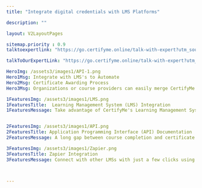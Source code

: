 ```yaml
---
title: "Integrate digital credentials with LMS Platforms"

description: ""

layout: V2LayoutPages

sitemap.priority : 0.9
talktoexpertlink: "https://go.certifyme.online/talk-with-expert?utm_source=integrations&utm_medium=hero&utm_campaign=Talk+to+the+expert"

talkToOurExpertLink: "https://go.certifyme.online/talk-with-expert?utm_source=integrations&utm_medium=review&utm_campaign=Talk+to+our+expert"

HeroImg: /assets3/images1/API-1.png
Hero1Msg: Integrate with LMS's to Automate   
Hero2Msg: Certificate Awarding Process
Hero3Msg: Organizations or course providers can easily merge CertifyMe with their choice of tools/software for an up-to-date process. 

1FeaturesImg: /assets3/images1/LMS.png
1FeaturesTitle:  Learning Management System (LMS) Integration
1FeaturesMessage: Take advantage of CertifyMe's Learning Management System (LMS) Plugins to issue credentials. The integration of an LMS into a company's existing infrastructure comes with several benefits. By using the LMS plugins, users can instantly receive, retrieve and update their credentials. In addition, the LMS can be used to track progress and the completion of training requirements. Using LMS Plugins institutions can issue credentials without depending on a third-party application.


2FeaturesImg: /assets3/images1/API.png
2FeaturesTitle: Application Programming Interface (API) Documentation
2FeaturesMessage: A long gap between course completion and certificate retrieval leaves a bad taste in the mouth. Address it by simply heading over to our API docs to see our credentials list, parameters, and response codes. The API integration feature of CertifyMe not only reduces the workload of labor-intensive tasks but also turns your credentialing duties into auto-pilot mode. The integration transforms the previous week or month-long process into a 30-minute process. From credential automation to showcasing an authentic, professional image, API integration can revolutionize the operation. 

3FeaturesImg: /assets3/images1/Zapier.png
3FeaturesTitle: Zapier Integration
3FeaturesMessage: Connect with other LMSs with just a few clicks using Zapier integration and never worry about duplicating efforts again! Zapier Integration makes it easy to connect with Salesforce, Magento, HubSpot, Gmail, Teachable, WordPress, TalentLMS, SugarCRM, SurveyMonkey, and a list of other LMSs. With Zapier, you can instantly automate repetitive tasks without coding or relying on IT. Simply create a Zap (an automation recipe) for impromptu data retrieval from one app to another whenever a new credential is issued.



---
```



